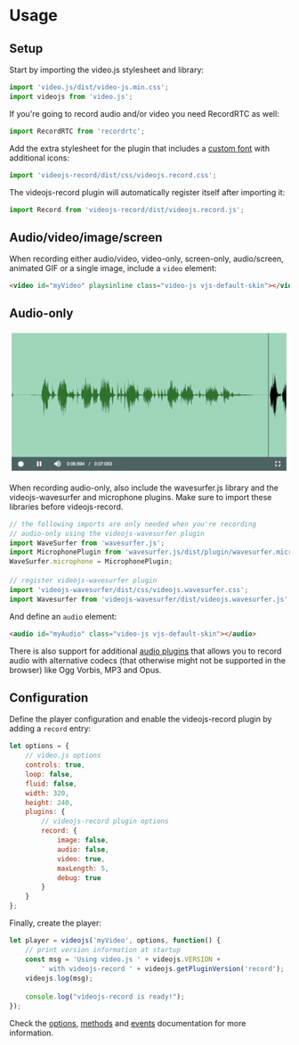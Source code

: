 # Usage

## Setup
Start by importing the video.js stylesheet and library:

```javascript
import 'video.js/dist/video-js.min.css';
import videojs from 'video.js';
```

If you're going to record audio and/or video you need RecordRTC as well:

```javascript
import RecordRTC from 'recordrtc';
```

Add the extra stylesheet for the plugin that includes a
[custom font](font) with additional icons:

```javascript
import 'videojs-record/dist/css/videojs.record.css';
```

The videojs-record plugin will automatically register itself after importing
it:

```javascript
import Record from 'videojs-record/dist/videojs.record.js';
```

## Audio/video/image/screen

When recording either audio/video, video-only, screen-only, audio/screen,
animated GIF or a single image, include a `video` element:

```html
<video id="myVideo" playsinline class="video-js vjs-default-skin"></video>
```

## Audio-only

![Audio-only screenshot](img/audio-only.png?raw=true "Audio-only screenshot")

When recording audio-only, also include the wavesurfer.js library and
the videojs-wavesurfer and microphone plugins. Make sure to import
these libraries before videojs-record.

```javascript
// the following imports are only needed when you're recording
// audio-only using the videojs-wavesurfer plugin
import WaveSurfer from 'wavesurfer.js';
import MicrophonePlugin from 'wavesurfer.js/dist/plugin/wavesurfer.microphone.js';
WaveSurfer.microphone = MicrophonePlugin;

// register videojs-wavesurfer plugin
import 'videojs-wavesurfer/dist/css/videojs.wavesurfer.css';
import Wavesurfer from 'videojs-wavesurfer/dist/videojs.wavesurfer.js';
```

And define an `audio` element:

```html
<audio id="myAudio" class="video-js vjs-default-skin"></audio>
```

There is also support for additional [audio plugins](audio-plugins.md)
that allows you to record audio with alternative codecs (that otherwise might not
be supported in the browser) like Ogg Vorbis, MP3 and Opus.

## Configuration

Define the player configuration and enable the videojs-record plugin by adding
a `record` entry:

```javascript
let options = {
    // video.js options
    controls: true,
    loop: false,
    fluid: false,
    width: 320,
    height: 240,
    plugins: {
        // videojs-record plugin options
        record: {
            image: false,
            audio: false,
            video: true,
            maxLength: 5,
            debug: true
        }
    }
};
```

Finally, create the player:

```javascript
let player = videojs('myVideo', options, function() {
    // print version information at startup
    const msg = 'Using video.js ' + videojs.VERSION +
        ' with videojs-record ' + videojs.getPluginVersion('record');
    videojs.log(msg);

    console.log("videojs-record is ready!");
});
```

Check the [options](options.md), [methods](methods.md) and [events](events.md) documentation
for more information.
